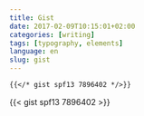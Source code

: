 ```yaml
---
title: Gist
date: 2017-02-09T10:15:01+02:00
categories: [writing]
tags: [typography, elements]
language: en
slug: gist
---
```


```markdown
{{</* gist spf13 7896402 */>}}
```

{{< gist spf13 7896402 >}}
